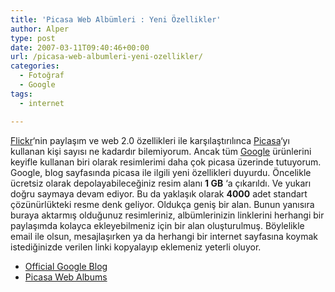 ```yaml
---
title: 'Picasa Web Albümleri : Yeni Özellikler'
author: Alper
type: post
date: 2007-03-11T09:40:46+00:00
url: /picasa-web-albumleri-yeni-ozellikler/
categories:
  - Fotoğraf
  - Google
tags:
  - internet

---
```

[Flickr][1]&#8216;nin paylaşım ve web 2.0 özellikleri ile karşılaştırılınca [Picasa][2]&#8216;yı kullanan kişi sayısı ne kadardır bilemiyorum. Ancak tüm [Google][3] ürünlerini keyifle kullanan biri olarak resimlerimi daha çok picasa üzerinde tutuyorum. Google, blog sayfasında picasa ile ilgili yeni özellikleri duyurdu. Öncelikle ücretsiz olarak depolayabileceğiniz resim alanı **1 GB** &#8216;a çıkarıldı. Ve yukarı doğru saymaya devam ediyor. Bu da yaklaşık olarak **4000** adet standart çözünürlükteki resme denk geliyor. Oldukça geniş bir alan. Bunun yanısıra buraya aktarmış olduğunuz resimleriniz, albümlerinizin linklerini herhangi bir paylaşımda kolayca ekleyebilmeniz için bir alan oluşturulmuş. Böylelikle email ile olsun, mesajlaşırken ya da herhangi bir internet sayfasına koymak istediğinizde verilen linki kopyalayıp eklemeniz yeterli oluyor.

  * [Official Google Blog][4]
  * [Picasa Web Albums][2]

 [1]: https://www.flickr.com
 [2]: https://picasaweb.google.com/
 [3]: https://www.google.com.tr
 [4]: https://googleblog.blogspot.com/2007/03/store-and-find-even-more-photos-on.html